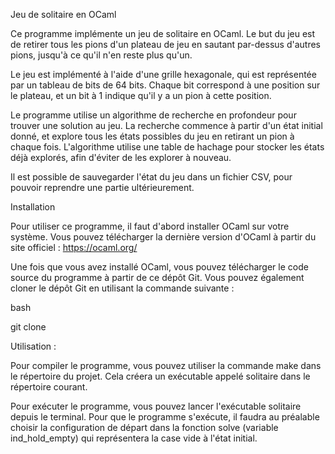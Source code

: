 Jeu de solitaire en OCaml

Ce programme implémente un jeu de solitaire en OCaml. Le but du jeu est de retirer tous les pions d'un plateau de jeu en sautant par-dessus d'autres pions, jusqu'à ce qu'il n'en reste plus qu'un.

Le jeu est implémenté à l'aide d'une grille hexagonale, qui est représentée par un tableau de bits de 64 bits. Chaque bit correspond à une position sur le plateau, et un bit à 1 indique qu'il y a un pion à cette position.

Le programme utilise un algorithme de recherche en profondeur pour trouver une solution au jeu. La recherche commence à partir d'un état initial donné, et explore tous les états possibles du jeu en retirant un pion à chaque fois. L'algorithme utilise une table de hachage pour stocker les états déjà explorés, afin d'éviter de les explorer à nouveau.

Il est possible de sauvegarder l'état du jeu dans un fichier CSV, pour pouvoir reprendre une partie ultérieurement.

Installation

Pour utiliser ce programme, il faut d'abord installer OCaml sur votre système. Vous pouvez télécharger la dernière version d'OCaml à partir du site officiel : https://ocaml.org/

Une fois que vous avez installé OCaml, vous pouvez télécharger le code source du programme à partir de ce dépôt Git. Vous pouvez également cloner le dépôt Git en utilisant la commande suivante :

bash

git clone 

Utilisation :

Pour compiler le programme, vous pouvez utiliser la commande make dans le répertoire du projet. Cela créera un exécutable appelé solitaire dans le répertoire courant.

Pour exécuter le programme, vous pouvez lancer l'exécutable solitaire depuis le terminal. Pour que le programme s'exécute, il faudra au préalable choisir la configuration de départ dans la fonction solve (variable ind_hold_empty) qui représentera la case vide à l'état initial.
